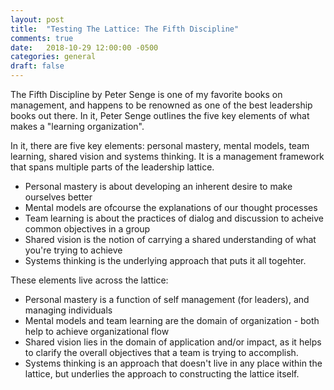 ```yaml
---
layout: post
title:  "Testing The Lattice: The Fifth Discipline"
comments: true
date:   2018-10-29 12:00:00 -0500
categories: general
draft: false
---
```


The Fifth Discipline by Peter Senge is one of my favorite books on management, and happens to be renowned as one of the best leadership books out there. In it, Peter Senge outlines the five key elements of what makes a "learning organization". 

In it, there are five key elements: personal mastery, mental models, team learning, shared vision and systems thinking. It is a management framework that spans multiple parts of the leadership lattice.

* Personal mastery is about developing an inherent desire to make ourselves better
* Mental models are ofcourse the explanations of our thought processes 
* Team learning is about the practices of dialog and discussion to acheive common objectives in a group
* Shared vision is the notion of carrying a shared understanding of what you're trying to achieve 
* Systems thinking is the underlying approach that puts it all togehter.

These elements live across the lattice:
* Personal mastery is a function of self management (for leaders), and managing individuals
* Mental models and team learning are the domain of organization - both help to achieve organizational flow
* Shared vision lies in the domain of application and/or impact, as it helps to clarify the overall objectives that a team is trying to accomplish.
* Systems thinking is an approach that doesn't live in any place within the lattice, but underlies the approach to constructing the lattice itself.
